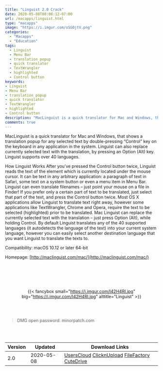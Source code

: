 ```yaml
---
title: "Linguist 2.0 Crack"
date: 2020-05-08T00:08:12-07:00
url: /macapps/linguist.html
type: "macapps"
image: "https://i.imgur.com/oSGOjtV.png"
categories:
  - "Macapps"
  - "Education"
tags:
  - Linguist
  - Menu Bar
  - translation popup
  - quick translator
  - TextWrangler
  - highlighted
  - Control button
keywords:
- Linguist
- Menu Bar
- translation popup
- quick translator
- TextWrangler
- highlighted
- Control button
description: "MacLinguist is a quick translator for Mac and Windows, that shows a translation popup for any selected text by double-pressing “Control” key on the keyboard in any application in the system"
comments: true
---
```


MacLinguist is a quick translator for Mac and Windows, that shows a translation popup for any selected text by double-pressing “Control” key on the keyboard in any application in the system. Linguist can also replace currently selected text with the translation, by pressing an Option (Alt) key. Linguist supports over 40 languages.

How Linguist Works After you’ve pressed the Control button twice, Linguist reads the text of the element which is currently located under the mouse cursor. It can be text in any arbitrary application: a paragraph of text in Safari, some text on a system button or even a menu item in Menu Bar. Linguist can even translate filenames – just point your mouse on a file in Finder! If you prefer only a certain part of text to be translated, just select that part of the text, and press the Control button twice. Most OS X applications allow Linguist to translate text right away, however some applications like TextWrangler, Chrome and Opera, require the text to be selected (highlighted) prior to be translated. Mac Linguist can replace the currently selected text with the translation – just press Option (Alt), while holding Control. By default Linguist translates any of the 40 supported languages (it autodetects the language of the text) into your current system language, however you can easily select another destination language that you want Linguist to translate the texts to.



Compatibility: macOS 10.12 or later 64-bit



Homepage: [http://maclinguist.com/mac/](http://maclinguist.com/mac/)

<br/>
<br/>
<script async src="https://pagead2.googlesyndication.com/pagead/js/adsbygoogle.js"></script>
<ins class="adsbygoogle"
     style="display:block; text-align:center;"
     data-ad-layout="in-article"
     data-ad-format="fluid"
     data-ad-client="ca-pub-8746275014476192"
     data-ad-slot="5144997159"></ins>
<script>
     (adsbygoogle = window.adsbygoogle || []).push({});
</script>
<br/>
<br/>


<center>

{{< fancybox small="https://i.imgur.com/I42H4RI.jpg" big="https://i.imgur.com/I42H4RI.jpg" alttitle="Linguist" >}}

</center>

<br/>
<br/>


> DMG open password: minorpatch.com

<br/>

<br/>
<div id="history_version" class="history_version">

| Version | Updated | Download Links |
| ---- | ---- | ---- |
| 2.0 | 2020-05-08 | [UsersCloud](https://ouo.io/FNgkwX)   [ClicknUpload](https://ouo.io/RIVp7q)   [FileFactory](https://ouo.io/uUp0oI)   [CuteDrive](https://ouo.io/LNFfVrp) |

</div>
